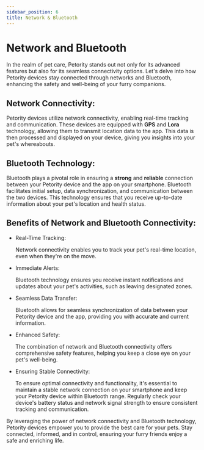 ```yaml
---
sidebar_position: 6
title: Network & Bluetooth
---
```


# Network and Bluetooth
In the realm of pet care, Petority stands out not only for its advanced features but also for its seamless connectivity options. Let's delve into how Petority devices stay connected through networks and Bluetooth, enhancing the safety and well-being of your furry companions.

## Network Connectivity:
Petority devices utilize network connectivity, enabling real-time tracking and communication. These devices are equipped with **GPS** and **Lora** technology, allowing them to transmit location data to the app. This data is then processed and displayed on your device, giving you insights into your pet's whereabouts.

## Bluetooth Technology:
Bluetooth plays a pivotal role in ensuring a **strong** and **reliable** connection between your Petority device and the app on your smartphone. Bluetooth facilitates initial setup, data synchronization, and communication between the two devices. This technology ensures that you receive up-to-date information about your pet's location and health status.

## Benefits of Network and Bluetooth Connectivity:

+ Real-Time Tracking:

    Network connectivity enables you to track your pet's real-time location, even when they're on the move.
  
+ Immediate Alerts:

    Bluetooth technology ensures you receive instant notifications and updates about your pet's activities, such as leaving designated zones.
  
+ Seamless Data Transfer:

    Bluetooth allows for seamless synchronization of data between your Petority device and the app, providing you with accurate and current information.
  
+ Enhanced Safety:

    The combination of network and Bluetooth connectivity offers comprehensive safety features, helping you keep a close eye on your pet's well-being.
  
+ Ensuring Stable Connectivity:

    To ensure optimal connectivity and functionality, it's essential to maintain a stable network connection on your smartphone and keep your Petority device within Bluetooth range. Regularly check your device's battery status and network signal strength to ensure consistent tracking and communication.

By leveraging the power of network connectivity and Bluetooth technology, Petority devices empower you to provide the best care for your pets. Stay connected, informed, and in control, ensuring your furry friends enjoy a safe and enriching life.
